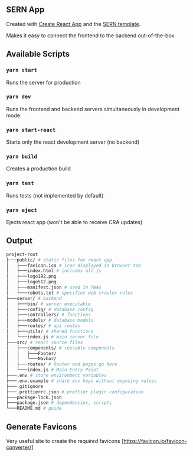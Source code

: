 ## SERN App
Created with [Create React App](https://github.com/facebook/create-react-app) and the [SERN template](https://github.com/julian-hecker/cra-template-sern).

Makes it easy to connect the frontend to the backend out-of-the-box.

## Available Scripts

### `yarn start`
Runs the server for production

### `yarn dev`
Runs the frontend and backend servers simultaneously in development mode.

### `yarn start-react`
Starts only the react development server (no backend)

### `yarn build`
Creates a production build

### `yarn test`
Runs tests (not implemented by default)

### `yarn eject`
Ejects react app (won't be able to receive CRA updates)


## Output

```bash
project-root
├───public/ # static files for react app
│   ├───favicon.ico # icon displayed in browser tab
│   ├───index.html # includes all js
│   ├───logo192.png 
│   ├───logo512.png
│   ├───manifest.json # used in PWAs
│   └───robots.txt # specifies web crawler rules
├───server/ # backend
│   ├───bin/ # server executable
│   ├───config/ # database config
│   ├───controllers/ # functions 
│   ├───models/ # database models
│   ├───routes/ # api routes
│   ├───utils/ # shared functions
│   └───index.js # main server file
├───src/ # react source files
│   ├───components/ # reusable components
│   │   ├───Footer/ 
│   │   └───Navbar/
│   ├───routes/ # Router and pages go here
│   └───index.js # Main Entry Point
├───.env # store environment variables
├───.env.example # share env keys without exposing values
├───.gitignore
├───.prettierrc.json # prettier plugin configuration
├───package-lock.json
├───package.json # dependencies, scripts
└───README.md # guide
```


## Generate Favicons
Very useful site to create the required favicons [https://favicon.io/favicon-converter/]

